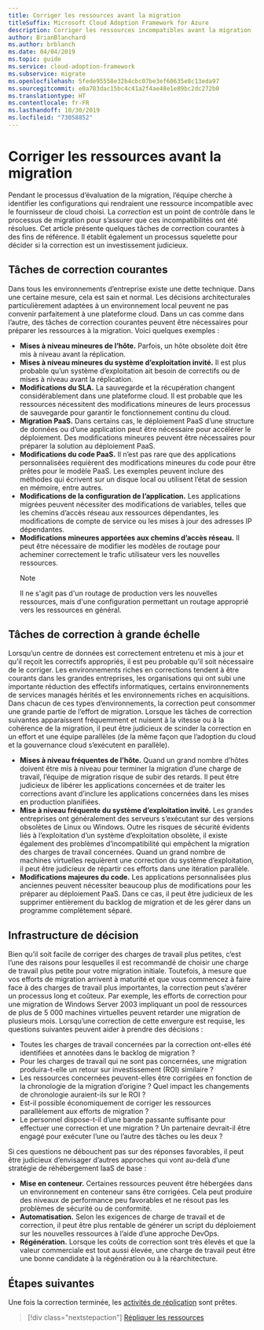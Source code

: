 ```yaml
---
title: Corriger les ressources avant la migration
titleSuffix: Microsoft Cloud Adoption Framework for Azure
description: Corriger les ressources incompatibles avant la migration
author: BrianBlanchard
ms.author: brblanch
ms.date: 04/04/2019
ms.topic: guide
ms.service: cloud-adoption-framework
ms.subservice: migrate
ms.openlocfilehash: 5fede95558e32b4cbc07be3ef60635e8c13eda97
ms.sourcegitcommit: e0a783dac15bc4c41a2f4ae48e1e89bc2dc272b0
ms.translationtype: HT
ms.contentlocale: fr-FR
ms.lasthandoff: 10/30/2019
ms.locfileid: "73058852"
---
```

# <a name="remediate-assets-prior-to-migration"></a>Corriger les ressources avant la migration

Pendant le processus d’évaluation de la migration, l’équipe cherche à identifier les configurations qui rendraient une ressource incompatible avec le fournisseur de cloud choisi. La *correction* est un point de contrôle dans le processus de migration pour s’assurer que ces incompatibilités ont été résolues. Cet article présente quelques tâches de correction courantes à des fins de référence. Il établit également un processus squelette pour décider si la correction est un investissement judicieux.

## <a name="common-remediation-tasks"></a>Tâches de correction courantes

Dans tous les environnements d’entreprise existe une dette technique. Dans une certaine mesure, cela est sain et normal. Les décisions architecturales particulièrement adaptées à un environnement local peuvent ne pas convenir parfaitement à une plateforme cloud. Dans un cas comme dans l’autre, des tâches de correction courantes peuvent être nécessaires pour préparer les ressources à la migration. Voici quelques exemples :

- **Mises à niveau mineures de l’hôte.** Parfois, un hôte obsolète doit être mis à niveau avant la réplication.
- **Mises à niveau mineures du système d’exploitation invité.** Il est plus probable qu’un système d’exploitation ait besoin de correctifs ou de mises à niveau avant la réplication.
- **Modifications du SLA.** La sauvegarde et la récupération changent considérablement dans une plateforme cloud. Il est probable que les ressources nécessitent des modifications mineures de leurs processus de sauvegarde pour garantir le fonctionnement continu du cloud.
- **Migration PaaS.** Dans certains cas, le déploiement PaaS d’une structure de données ou d’une application peut être nécessaire pour accélérer le déploiement. Des modifications mineures peuvent être nécessaires pour préparer la solution au déploiement PaaS.
- **Modifications du code PaaS.** Il n’est pas rare que des applications personnalisées requièrent des modifications mineures du code pour être prêtes pour le modèle PaaS. Les exemples peuvent inclure des méthodes qui écrivent sur un disque local ou utilisent l’état de session en mémoire, entre autres.
- **Modifications de la configuration de l’application.** Les applications migrées peuvent nécessiter des modifications de variables, telles que les chemins d’accès réseau aux ressources dépendantes, les modifications de compte de service ou les mises à jour des adresses IP dépendantes.
- **Modifications mineures apportées aux chemins d’accès réseau.** Il peut être nécessaire de modifier les modèles de routage pour acheminer correctement le trafic utilisateur vers les nouvelles ressources.
    > [!NOTE]
    > Il ne s'agit pas d'un routage de production vers les nouvelles ressources, mais d'une configuration permettant un routage approprié vers les ressources en général.

## <a name="large-scale-remediation-tasks"></a>Tâches de correction à grande échelle

Lorsqu’un centre de données est correctement entretenu et mis à jour et qu’il reçoit les correctifs appropriés, il est peu probable qu’il soit nécessaire de le corriger. Les environnements riches en corrections tendent à être courants dans les grandes entreprises, les organisations qui ont subi une importante réduction des effectifs informatiques, certains environnements de services managés hérités et les environnements riches en acquisitions. Dans chacun de ces types d’environnements, la correction peut consommer une grande partie de l’effort de migration. Lorsque les tâches de correction suivantes apparaissent fréquemment et nuisent à la vitesse ou à la cohérence de la migration, il peut être judicieux de scinder la correction en un effort et une équipe parallèles (de la même façon que l’adoption du cloud et la gouvernance cloud s’exécutent en parallèle).

- **Mises à niveau fréquentes de l’hôte.** Quand un grand nombre d’hôtes doivent être mis à niveau pour terminer la migration d’une charge de travail, l’équipe de migration risque de subir des retards. Il peut être judicieux de libérer les applications concernées et de traiter les corrections avant d’inclure les applications concernées dans les mises en production planifiées.
- **Mise à niveau fréquente du système d’exploitation invité.** Les grandes entreprises ont généralement des serveurs s’exécutant sur des versions obsolètes de Linux ou Windows. Outre les risques de sécurité évidents liés à l’exploitation d’un système d’exploitation obsolète, il existe également des problèmes d’incompatibilité qui empêchent la migration des charges de travail concernées. Quand un grand nombre de machines virtuelles requièrent une correction du système d’exploitation, il peut être judicieux de répartir ces efforts dans une itération parallèle.
- **Modifications majeures du code.** Les applications personnalisées plus anciennes peuvent nécessiter beaucoup plus de modifications pour les préparer au déploiement PaaS. Dans ce cas, il peut être judicieux de les supprimer entièrement du backlog de migration et de les gérer dans un programme complètement séparé.

## <a name="decision-framework"></a>Infrastructure de décision

Bien qu’il soit facile de corriger des charges de travail plus petites, c’est l’une des raisons pour lesquelles il est recommandé de choisir une charge de travail plus petite pour votre migration initiale. Toutefois, à mesure que vos efforts de migration arrivent à maturité et que vous commencez à faire face à des charges de travail plus importantes, la correction peut s’avérer un processus long et coûteux. Par exemple, les efforts de correction pour une migration de Windows Server 2003 impliquant un pool de ressources de plus de 5 000 machines virtuelles peuvent retarder une migration de plusieurs mois. Lorsqu’une correction de cette envergure est requise, les questions suivantes peuvent aider à prendre des décisions :

- Toutes les charges de travail concernées par la correction ont-elles été identifiées et annotées dans le backlog de migration ?
- Pour les charges de travail qui ne sont pas concernées, une migration produira-t-elle un retour sur investissement (ROI) similaire ?
- Les ressources concernées peuvent-elles être corrigées en fonction de la chronologie de la migration d’origine ? Quel impact les changements de chronologie auraient-ils sur le ROI ?
- Est-il possible économiquement de corriger les ressources parallèlement aux efforts de migration ?
- Le personnel dispose-t-il d’une bande passante suffisante pour effectuer une correction et une migration ? Un partenaire devrait-il être engagé pour exécuter l’une ou l’autre des tâches ou les deux ?

Si ces questions ne débouchent pas sur des réponses favorables, il peut être judicieux d’envisager d’autres approches qui vont au-delà d’une stratégie de réhébergement IaaS de base :

- **Mise en conteneur.** Certaines ressources peuvent être hébergées dans un environnement en conteneur sans être corrigées. Cela peut produire des niveaux de performance peu favorables et ne résout pas les problèmes de sécurité ou de conformité.
- **Automatisation.** Selon les exigences de charge de travail et de correction, il peut être plus rentable de générer un script du déploiement sur les nouvelles ressources à l’aide d’une approche DevOps.
- **Régénération.** Lorsque les coûts de correction sont très élevés et que la valeur commerciale est tout aussi élevée, une charge de travail peut être une bonne candidate à la régénération ou à la réarchitecture.

## <a name="next-steps"></a>Étapes suivantes

Une fois la correction terminée, les [activités de réplication](./replicate.md) sont prêtes.

> [!div class="nextstepaction"]
> [Répliquer les ressources](./replicate.md)
